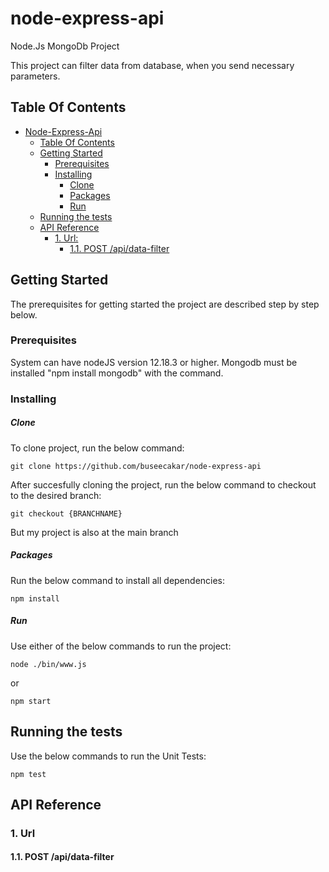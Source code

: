 # node-express-api
Node.Js MongoDb Project

This project can filter data from database, when you send necessary parameters.


## Table Of Contents
- [Node-Express-Api](#node-express-api)
  - [Table Of Contents](#table-of-contents)
  - [Getting Started](#getting-started)
    - [Prerequisites](#prerequisites)
    - [Installing](#installing)
        - [Clone](#clone)
        - [Packages](#packages)
        - [Run](#run)
  - [Running the tests](#running-the-tests)
  - [API Reference](#api-reference)
    - [1. Url:](#1-Url)
      - [1.1. POST /api/data-filter](#11-post-api-data-filter)
     


## Getting Started

The prerequisites for getting started the project are described step by step below.

### Prerequisites

System can have nodeJS version 12.18.3 or higher.
Mongodb must be installed "npm install mongodb" with the command.

### Installing

##### Clone

To clone project, run the below command:

    git clone https://github.com/buseecakar/node-express-api
             
After succesfully cloning the project, run the below command to checkout to the desired branch:

    git checkout {BRANCHNAME}  

But my project is also at the main branch


##### Packages

Run the below command to install all dependencies:

```
npm install
```


##### Run

Use either of the below commands to run the project:

```
node ./bin/www.js
```

or

```
npm start
```


## Running the tests

Use the below commands to run the Unit Tests:

```
npm test
```



## API Reference

### 1. Url

#### 1.1. POST /api/data-filter
  

